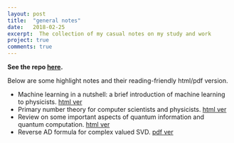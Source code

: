 ```yaml
---
layout: post
title:  "general notes"
date:   2018-02-25
excerpt:  The collection of my casual notes on my study and work
project: true
comments: true
---
```


**See the repo [here](https://github.com/refraction-ray/general-notes).**

Below are some highlight notes and their reading-friendly html/pdf version.

* Machine learning in a nutshell: a brief introduction of machine learning to physicists. [html ver](/misc/MLnutshell.html)
* Primary number theory for computer scientists and physicists. [html ver](/misc/numbertheory.html)
* Review on some important aspects of quantum information and quantum computation. [html ver](/misc/qireview.html)
* Reverse AD formula for complex valued SVD. [pdf ver](/misc/complexsvd.pdf)